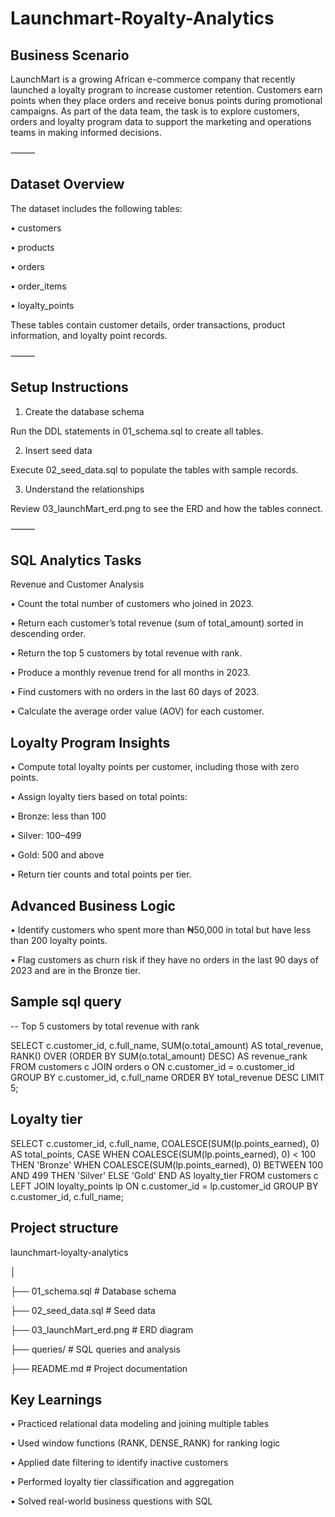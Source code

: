 # Launchmart-Royalty-Analytics

## Business Scenario
LaunchMart is a growing African e-commerce company that recently launched a loyalty program to increase customer retention. Customers earn points when they place orders and receive bonus points during promotional campaigns. As part of the data team, the task is to explore customers, orders and loyalty program data to support the marketing and operations teams in making informed decisions.

⸻

## Dataset Overview

The dataset includes the following tables:

 • customers

 • products

 • orders

 • order_items

 • loyalty_points

These tables contain customer details, order transactions, product information, and loyalty point records.

⸻

## Setup Instructions

 1. Create the database schema

Run the DDL statements in 01_schema.sql to create all tables.

 2. Insert seed data

Execute 02_seed_data.sql to populate the tables with sample records.

 3. Understand the relationships

Review 03_launchMart_erd.png to see the ERD and how the tables connect.

⸻

## SQL Analytics Tasks

Revenue and Customer Analysis

 • Count the total number of customers who joined in 2023.

 • Return each customer’s total revenue (sum of total_amount) sorted in descending order.

 • Return the top 5 customers by total revenue with rank.

 • Produce a monthly revenue trend for all months in 2023.

 • Find customers with no orders in the last 60 days of 2023.

 • Calculate the average order value (AOV) for each customer.


## Loyalty Program Insights

 • Compute total loyalty points per customer, including those with zero points.

 • Assign loyalty tiers based on total points:

 • Bronze: less than 100

 • Silver: 100–499

 • Gold: 500 and above

 • Return tier counts and total points per tier.


## Advanced Business Logic

 • Identify customers who spent more than ₦50,000 in total but have less than 200 loyalty points.

 • Flag customers as churn risk if they have no orders in the last 90 days of 2023 and are in the Bronze tier.


## Sample sql query 

-- Top 5 customers by total revenue with rank

SELECT 
    c.customer_id,
    c.full_name,
    SUM(o.total_amount) AS total_revenue,
    RANK() OVER (ORDER BY SUM(o.total_amount) DESC) AS revenue_rank
FROM customers c
JOIN orders o ON c.customer_id = o.customer_id
GROUP BY c.customer_id, c.full_name
ORDER BY total_revenue DESC
LIMIT 5;


## Loyalty tier

SELECT 
    c.customer_id,
    c.full_name,
    COALESCE(SUM(lp.points_earned), 0) AS total_points,
    CASE
        WHEN COALESCE(SUM(lp.points_earned), 0) < 100 THEN 'Bronze'
        WHEN COALESCE(SUM(lp.points_earned), 0) BETWEEN 100 AND 499 THEN 'Silver'
        ELSE 'Gold'
    END AS loyalty_tier
FROM customers c
LEFT JOIN loyalty_points lp ON c.customer_id = lp.customer_id
GROUP BY c.customer_id, c.full_name;



## Project structure 

launchmart-loyalty-analytics

│

├── 01_schema.sql             # Database schema

├── 02_seed_data.sql          # Seed data

├── 03_launchMart_erd.png     # ERD diagram

├── queries/                  # SQL queries and analysis

├── README.md                 # Project documentation



## Key Learnings

 • Practiced relational data modeling and joining multiple tables

 • Used window functions (RANK, DENSE_RANK) for ranking logic

 • Applied date filtering to identify inactive customers

 • Performed loyalty tier classification and aggregation

 • Solved real-world business questions with SQL
